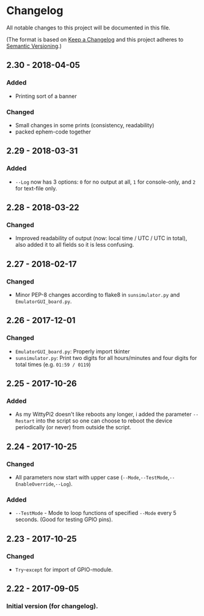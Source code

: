 ﻿# Changelog
All notable changes to this project will be documented in this file.

(The format is based on [Keep a Changelog](http://keepachangelog.com/en/1.0.0/) and this project adheres to [Semantic Versioning](http://semver.org/spec/v2.0.0.html).)


## 2.30 - 2018-04-05
### Added
- Printing sort of a banner

### Changed
- Small changes in some prints (consistency, readability)
- packed ephem-code together


## 2.29 - 2018-03-31
### Added
- `--Log` now has 3 options: `0` for no output at all, `1` for console-only, and `2` for text-file only.


## 2.28 - 2018-03-22
### Changed
- Improved readability of output (now: local time / UTC / UTC in total), also added it to all fields so it is less confusing.


## 2.27 - 2018-02-17
### Changed
- Minor PEP-8 changes according to flake8 in `sunsimulator.py` and `EmulatorGUI_board.py`.


## 2.26 - 2017-12-01
### Changed
- `EmulatorGUI_board.py`: Properly import tkinter
- `sunsimulator.py`: Print two digits for all hours/minutes and four digits for total times (e.g. `01:59 / 0119`)


## 2.25 - 2017-10-26
### Added
- As my WittyPi2 doesn't like reboots any longer, i added the parameter `--Restart` into the script so one can choose to reboot the device periodically (or never) from outside the script.


## 2.24 - 2017-10-25
### Changed
- All parameters now start with upper case (`--Mode`,`--TestMode`,`--EnableOverride`,`--Log`).

### Added
- `--TestMode` - Mode to loop functions of specified `--Mode` every 5 seconds. (Good for testing GPIO pins).


## 2.23 - 2017-10-25
### Changed
- `Try`-`except` for import of GPIO-module.


## 2.22 - 2017-09-05
### Initial version (for changelog).
